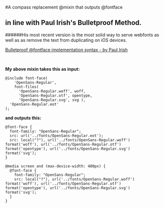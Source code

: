 #A compass replacement @mixin that outputs @fontface 
## in line with Paul Irish's Bulletproof Method.


######His most recent version is the most solid way to serve webfonts as well as as remove the text from duplicating on iOS devices.

[Bulletproof @fontface implementation syntax - by Paul Irish](http://paulirish.com/2009/bulletproof-font-face-implementation-syntax/)

&nbsp;


**My above mixin takes this as input:**

	@include font-face(
		'OpenSans-Regular', 
	    font-files(
		  'OpenSans-Regular.woff', woff,
		  'OpenSans-Regular.otf', opentype,
		  'OpenSans-Regular.svg', svg ),
	  'OpenSans-Regular.eot'
	);

**and outputs this:**

	@font-face {
	  font-family: "OpenSans-Regular";
	  src: url('../fonts/OpenSans-Regular.eot');
	  src: local("?"), url('../fonts/OpenSans-Regular.woff') format('woff'), url('../fonts/OpenSans-Regular.otf') format('opentype'), url('../fonts/OpenSans-Regular.svg') format('svg');
	}

	@media screen and (max-device-width: 480px) {
	  @font-face {
	    font-family: "OpenSans-Regular";
	    src: local("?"), url('../fonts/OpenSans-Regular.woff') format('woff'), url('../fonts/OpenSans-Regular.otf') format('opentype'), url('../fonts/OpenSans-Regular.svg') format('svg');
	  }
	}